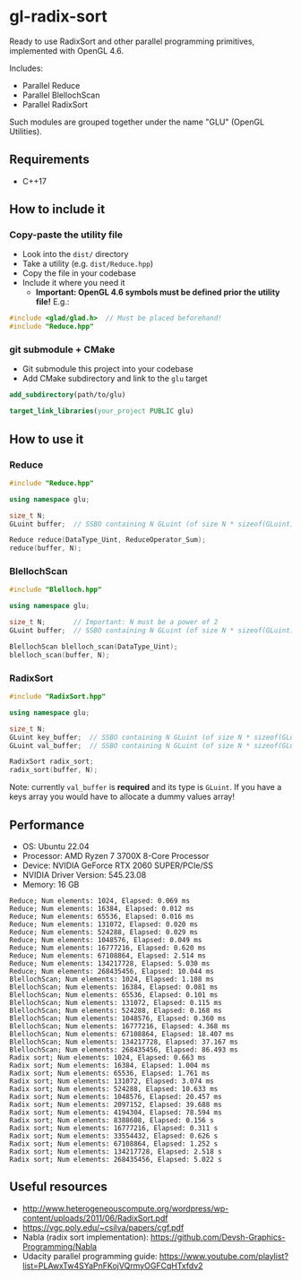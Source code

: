 
# gl-radix-sort

Ready to use RadixSort and other parallel programming primitives, implemented with OpenGL 4.6.

Includes:
- Parallel Reduce
- Parallel BlellochScan
- Parallel RadixSort

Such modules are grouped together under the name "GLU" (OpenGL Utilities).

## Requirements

- C++17

## How to include it

### Copy-paste the utility file

- Look into the `dist/` directory
- Take a utility (e.g. `dist/Reduce.hpp`)
- Copy the file in your codebase
- Include it where you need it
  - **Important: OpenGL 4.6 symbols must be defined prior the utility file!** E.g.:

```cpp
#include <glad/glad.h>  // Must be placed beforehand! 
#include "Reduce.hpp"
```

### git submodule + CMake

- Git submodule this project into your codebase
- Add CMake subdirectory and link to the `glu` target

```cmake
add_subdirectory(path/to/glu)

target_link_libraries(your_project PUBLIC glu)
```

## How to use it

### Reduce

```cpp
#include "Reduce.hpp"

using namespace glu;

size_t N;
GLuint buffer;  // SSBO containing N GLuint (of size N * sizeof(GLuint))

Reduce reduce(DataType_Uint, ReduceOperator_Sum);
reduce(buffer, N);
```

### BlellochScan

```cpp
#include "Blelloch.hpp"

using namespace glu;

size_t N;       // Important: N must be a power of 2
GLuint buffer;  // SSBO containing N GLuint (of size N * sizeof(GLuint))

BlellochScan blelloch_scan(DataType_Uint);
blelloch_scan(buffer, N);
```

### RadixSort

```cpp
#include "RadixSort.hpp"

using namespace glu;

size_t N;
GLuint key_buffer;  // SSBO containing N GLuint (of size N * sizeof(GLuint))
GLuint val_buffer;  // SSBO containing N GLuint (of size N * sizeof(GLuint))

RadixSort radix_sort;
radix_sort(buffer, N);
```

Note: currently `val_buffer` is **required** and its type is `GLuint`. If you have a keys array you would have to
allocate a dummy values array!

## Performance

- OS: Ubuntu 22.04
- Processor: AMD Ryzen 7 3700X 8-Core Processor
- Device: NVIDIA GeForce RTX 2060 SUPER/PCIe/SS
- NVIDIA Driver Version: 545.23.08
- Memory: 16 GB

```
Reduce; Num elements: 1024, Elapsed: 0.069 ms
Reduce; Num elements: 16384, Elapsed: 0.012 ms
Reduce; Num elements: 65536, Elapsed: 0.016 ms
Reduce; Num elements: 131072, Elapsed: 0.020 ms
Reduce; Num elements: 524288, Elapsed: 0.029 ms
Reduce; Num elements: 1048576, Elapsed: 0.049 ms
Reduce; Num elements: 16777216, Elapsed: 0.620 ms
Reduce; Num elements: 67108864, Elapsed: 2.514 ms
Reduce; Num elements: 134217728, Elapsed: 5.030 ms
Reduce; Num elements: 268435456, Elapsed: 10.044 ms
BlellochScan; Num elements: 1024, Elapsed: 1.108 ms
BlellochScan; Num elements: 16384, Elapsed: 0.081 ms
BlellochScan; Num elements: 65536, Elapsed: 0.101 ms
BlellochScan; Num elements: 131072, Elapsed: 0.115 ms
BlellochScan; Num elements: 524288, Elapsed: 0.168 ms
BlellochScan; Num elements: 1048576, Elapsed: 0.360 ms
BlellochScan; Num elements: 16777216, Elapsed: 4.368 ms
BlellochScan; Num elements: 67108864, Elapsed: 18.407 ms
BlellochScan; Num elements: 134217728, Elapsed: 37.167 ms
BlellochScan; Num elements: 268435456, Elapsed: 86.493 ms
Radix sort; Num elements: 1024, Elapsed: 0.663 ms
Radix sort; Num elements: 16384, Elapsed: 1.004 ms
Radix sort; Num elements: 65536, Elapsed: 1.761 ms
Radix sort; Num elements: 131072, Elapsed: 3.074 ms
Radix sort; Num elements: 524288, Elapsed: 10.633 ms
Radix sort; Num elements: 1048576, Elapsed: 20.457 ms
Radix sort; Num elements: 2097152, Elapsed: 39.688 ms
Radix sort; Num elements: 4194304, Elapsed: 78.594 ms
Radix sort; Num elements: 8388608, Elapsed: 0.156 s
Radix sort; Num elements: 16777216, Elapsed: 0.311 s
Radix sort; Num elements: 33554432, Elapsed: 0.626 s
Radix sort; Num elements: 67108864, Elapsed: 1.252 s
Radix sort; Num elements: 134217728, Elapsed: 2.518 s
Radix sort; Num elements: 268435456, Elapsed: 5.022 s
```

## Useful resources
- http://www.heterogeneouscompute.org/wordpress/wp-content/uploads/2011/06/RadixSort.pdf
- https://vgc.poly.edu/~csilva/papers/cgf.pdf
- Nabla (radix sort implementation): https://github.com/Devsh-Graphics-Programming/Nabla
- Udacity parallel programming guide: https://www.youtube.com/playlist?list=PLAwxTw4SYaPnFKojVQrmyOGFCqHTxfdv2
